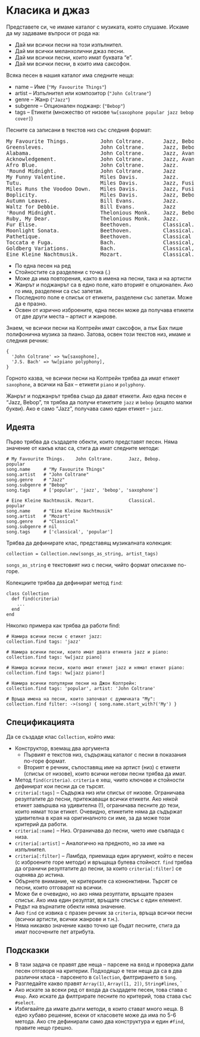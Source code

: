 # Класика и джаз

Представете си, че имаме каталог с музиката, която слушаме. Искаме да му задаваме въпроси от рода на:

* Дай ми всички песни на този изпълнител.
* Дай ми всички меланхолични джаз песни.
* Дай ми всички песни, които имат буквата “е”.
* Дай ми всички песни, в които има саксофон.

Всяка песен в нашия каталог има следните неща:

* name – Име (`"My Favourite Things"`)
* artist – Изпълнител или композитор (`"John Coltrane"`)
* genre – Жанр (`"Jazz"`)
* subgenre – Опционален поджанр: (`"Bebop"`)
* tags – Етикети (множество от низове `%w[saxophone popular jazz bebop cover]`)

Песните са записани в текстов низ със следния формат:

<pre class="plain">My Favourite Things.          John Coltrane.      Jazz, Bebop.        popular, cover
Greensleves.                  John Coltrane.      Jazz, Bebop.        popular, cover
Alabama.                      John Coltrane.      Jazz, Avantgarde.   melancholic
Acknowledgement.              John Coltrane.      Jazz, Avantgarde
Afro Blue.                    John Coltrane.      Jazz.               melancholic
'Round Midnight.              John Coltrane.      Jazz
My Funny Valentine.           Miles Davis.        Jazz.               popular
Tutu.                         Miles Davis.        Jazz, Fusion.       weird, cool
Miles Runs the Voodoo Down.   Miles Davis.        Jazz, Fusion.       weird
Boplicity.                    Miles Davis.        Jazz, Bebop
Autumn Leaves.                Bill Evans.         Jazz.               popular
Waltz for Debbie.             Bill Evans.         Jazz
'Round Midnight.              Thelonious Monk.    Jazz, Bebop
Ruby, My Dear.                Thelonious Monk.    Jazz.               saxophone
Fur Elise.                    Beethoven.          Classical.          popular
Moonlight Sonata.             Beethoven.          Classical.          popular
Pathetique.                   Beethoven.          Classical
Toccata e Fuga.               Bach.               Classical, Baroque. popular
Goldberg Variations.          Bach.               Classical, Baroque
Eine Kleine Nachtmusik.       Mozart.             Classical.          popular, violin
</pre>

* По една песен на ред
* Стойностите са разделени с точка (.)
* Може да има повторения, както в имена на песни, така и на артисти
* Жанрът и поджанрът са в едно поле, като вторият е опционален. Ако го има, разделени са със запетая.
* Последното поле е списък от етикети, разделени със запетаи. Може да е празно.
* Освен от изрично изброените, една песен може да получава етикети от две други места – артист и жанрове.

Знаем, че всички песни на Колтрейн имат саксофон, а пък Бах пише полифонична музика за пиано. Затова, освен този текстов низ, имаме и следния речник:

    {
      'John Coltrane' => %w[saxophone],
      'J.S. Bach' => %w[piano polyphony],
    }

Горното казва, че всички песни на Колтрейн трябва да имат етикет `saxophone`, а всички на Бах – етикети `piano` и `polyphony`.

Жанрът и поджанрът трябва също да дават етикети. Ако една песен е “Jazz, Bebop”, тя трябва да получи етикетите `jazz` и `bebop` (изцяло малки букви). Ако е само “Jazz”, получава само един етикет – `jazz`.

## Идеята

Първо трябва да създадете обекти, които представят песен. Няма значение от какъв клас са, стига да имат следните методи:

    # My Favourite Things.    John Coltrane.      Jazz, Bebop.        popular
    song.name     # "My Favourite Things"
    song.artist   # "John Coltrane"
    song.genre    # "Jazz"
    song.subgenre # "Bebop"
    song.tags     # ['popular', 'jazz', 'bebop', 'saxophone']

    # Eine Kleine Nachtmusik. Mozart.             Classical.          popular
    song.name     # "Eine Kleine Nachtmusik"
    song.artist   # "Mozart"
    song.genre    # "Classical"
    song.subgenre # nil
    song.tags     # ['classical', 'popular']

Трябва да дефинирате клас, представящ музикалната колекция:

    collection = Collection.new(songs_as_string, artist_tags)

`songs_as_string` е текстовият низ с песни, чийто формат описахме по-горе.

Колекциите трябва да дефинират метод `find`:

    class Collection
      def find(criteria)
        ...
      end
    end

Няколко примера как трябва да работи find:

    # Намира всички песни с етикет jazz:
    collection.find tags: 'jazz'

    # Намира всички песни, които имат двата етикета jazz и piano:
    collection.find tags: %w[jazz piano]

    # Намира всички песни, които имат етикет jazz и нямат етикет piano:
    collection.find tags: %w[jazz piano!]

    # Намира всички популярни песни на Джон Колтрейн:
    collection.find tags: 'popular', artist: 'John Coltrane'

    # Връща имена на песни, които започват с думичката "My":
    collection.find filter: ->(song) { song.name.start_with?('My') }

## Спецификацията

Да се създаде клас `Collection`, който има:

* Конструктор, вземащ два аргумента
  * Първият е текстов низ, съдържащ каталог с песни в показания по-горе формат.
  * Вторият е речник, съпоставящ име на артист (низ) с етикети (списък от низове), които всички негови песни трябва да имат.
* Метод `find(criteria)`. `criteria` е хеш, чиито ключове и стойности дефинират кои песни да се търсят.
* `criteria[:tags]` – Съдържа низ или списък от низове. Ограничава резултатите до песни, притежаващи всички етикети. Ако някой етикет завършва на удивителна (!), ограничава песните до тези, които нямат този етикет. Очевидно, етикетите няма да съдържат удивителна в края на оригиналното си име, за да може този критерий да работи.
* `criteria[:name]` – Низ. Ограничава до песни, чието име съвпада с низа.
* `criteria[:artist]` – Аналогично на предното, но за име на изпълнител.
* `criteria[:filter]` – Ламбда, приемаща един аргумент, който е песен (с изброените горе методи) и връщаща булева стойност. `find` трябва да ограничи резултатите до песни, за които `criteria[:filter]` се оценява до истина.
* Обърнете внимание, че критериите са конюнктивни. Търсят се песни, които отговарят на всички.
* Може би е очевидно, но ако няма резултати, връщате празен списък. Ако има един резултат, връщате списък с един елемент.
* Редът на върнатите обекти няма значение.
* Ако `find` се извика с празен речник за `criteria`, връща всички песни (всички артисти, всички жанрове и т.н.).
* Няма никакво значение какво точно ще бъдат песните, стига да имат посочените пет атрибута.

## Подсказки

* В тази задача се правят две неща – парсене на вход и проверка дали песен отговоря на критерии. Подходящо е тези неща да са в два различни класа - парсенето в `Collection`, филтрирането в `Song`.
* Разгледайте какво правят `Array(1)`, `Array([1, 2])`, `String#lines`, `
* Ако искате за всеки ред от входа да създадете песен, това става с `#map`. Ако искате да филтрирате песните по критерий, това става със `#select`.
* Избягвайте да имате дълги методи, в които стават много неща. В едно хубаво решение, всеки от класовете може да има по 5-6 метода. Ако сте дефинирали само два конструктура и един `#find`, правите нещо грешно.
